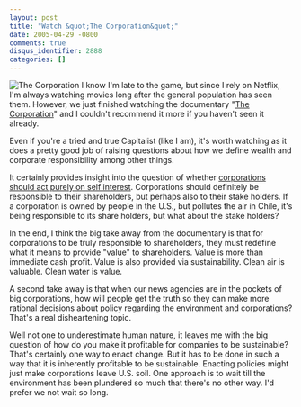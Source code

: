 ```yaml
---
layout: post
title: "Watch &quot;The Corporation&quot;"
date: 2005-04-29 -0800
comments: true
disqus_identifier: 2888
categories: []
---
```

![The Corporation](/images/TheCorporation.jpg) I know I'm late to the
game, but since I rely on Netflix, I'm always watching movies long after
the general population has seen them. However, we just finished watching
the documentary "[The
Corporation](http://www.netflix.com/MovieDisplay?trkid=73&movieid=60034810)"
and I couldn't recommend it more if you haven't seen it already.

Even if you're a tried and true Capitalist (like I am), it's worth
watching as it does a pretty good job of raising questions about how we
define wealth and corporate responsibility among other things.

It certainly provides insight into the question of whether [corporations
should act purely on self
interest](http://haacked.com/archive/2005/04/24/2818.aspx). Corporations
should definitely be responsible to their shareholders, but perhaps also
to their stake holders. If a corporation is owned by people in the U.S.,
but pollutes the air in Chile, it's being responsible to its share
holders, but what about the stake holders?

In the end, I think the big take away from the documentary is that for
corporations to be truly responsible to shareholders, they must redefine
what it means to provide "value" to shareholders. Value is more than
immediate cash profit. Value is also provided via sustainability. Clean
air is valuable. Clean water is value.

A second take away is that when our news agencies are in the pockets of
big corporations, how will people get the truth so they can make more
rational decisions about policy regarding the environment and
corporations? That's a real disheartening topic.

Well not one to underestimate human nature, it leaves me with the big
question of how do you make it profitable for companies to be
sustainable? That's certainly one way to enact change. But it has to be
done in such a way that it is inherently profitable to be sustainable.
Enacting policies might just make corporations leave U.S. soil. One
approach is to wait till the environment has been plundered so much that
there's no other way. I'd prefer we not wait so long.

